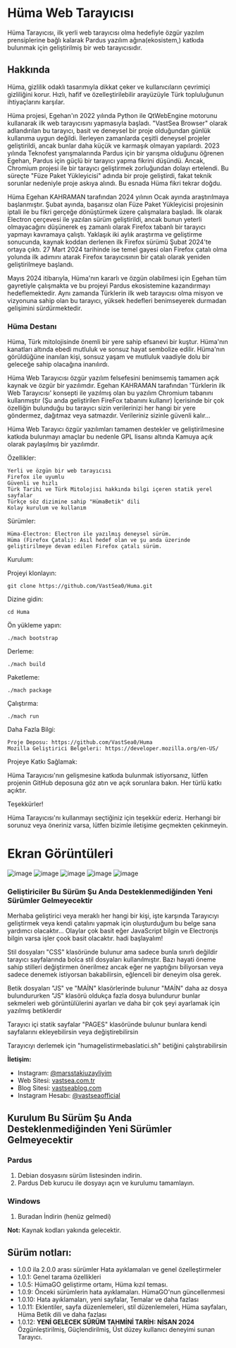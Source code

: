 # Hüma Web Tarayıcısı

Hüma Tarayıcısı, ilk yerli web tarayıcısı olma hedefiyle özgür yazılım prensiplerine bağlı kalarak Pardus yazılım ağına(ekosistem,) katkıda bulunmak için geliştirilmiş bir web tarayıcısıdır.

## Hakkında

Hüma, gizlilik odaklı tasarımıyla dikkat çeker ve kullanıcıların çevrimiçi gizliliğini korur. Hızlı, hafif ve özelleştirilebilir arayüzüyle Türk topluluğunun ihtiyaçlarını karşılar.

Hüma projesi, Egehan'ın 2022 yılında Python ile QtWebEngine motorunu kullanarak ilk web tarayıcısını yapmasıyla başladı. "VastSea Browser" olarak adlandırılan bu tarayıcı, basit ve deneysel bir proje olduğundan günlük kullanıma uygun değildi. İlerleyen zamanlarda çeşitli deneysel projeler geliştirildi, ancak bunlar daha küçük ve karmaşık olmayan yapılardı. 2023 yılında Teknofest yarışmalarında Pardus için bir yarışma olduğunu öğrenen Egehan, Pardus için güçlü bir tarayıcı yapma fikrini düşündü. Ancak, Chromium projesi ile bir tarayıcı geliştirmek zorluğundan dolayı ertelendi. Bu süreçte "Füze Paket Yükleyicisi" adında bir proje geliştirdi, fakat teknik sorunlar nedeniyle proje askıya alındı. Bu esnada Hüma fikri tekrar doğdu.

Hüma Egehan KAHRAMAN tarafından 2024 yılının Ocak ayında araştırılmaya başlanmıştır. Şubat ayında, başarısız olan Füze Paket Yükleyicisi projesinin iptali ile bu fikri gerçeğe dönüştürmek üzere çalışmalara başladı. İlk olarak Electron çerçevesi ile yazılan sürüm geliştirildi, ancak bunun yeterli olmayacağını düşünerek eş zamanlı olarak Firefox tabanlı bir tarayıcı yapmayı kavramaya çalıştı. Yaklaşık iki aylık araştırma ve geliştirme sonucunda, kaynak koddan derlenen ilk Firefox sürümü Şubat 2024'te ortaya çıktı. 27 Mart 2024 tarihinde ise temel gayesi olan Firefox çatalı olma yolunda ilk adımını atarak Firefox tarayıcısının bir çatalı olarak yeniden geliştirilmeye başlandı.

Mayıs 2024 itibarıyla, Hüma'nın kararlı ve özgün olabilmesi için Egehan tüm gayretiyle çalışmakta ve bu projeyi Pardus ekosistemine kazandırmayı hedeflemektedir. Aynı zamanda Türklerin ilk web tarayıcısı olma misyon ve vizyonuna sahip olan bu tarayıcı, yüksek hedefleri benimseyerek durmadan gelişimini sürdürmektedir.

### Hüma Destanı
Hüma, Türk mitolojisinde önemli bir yere sahip efsanevi bir kuştur. Hüma'nın kanatları altında ebedi mutluluk ve sonsuz hayat sembolize edilir. Hüma'nın görüldüğüne inanılan kişi, sonsuz yaşam ve mutluluk vaadiyle dolu bir geleceğe sahip olacağına inanılırdı.

Hüma Web Tarayıcısı özgür yazılım felsefesini benimsemiş tamamen açık kaynak ve özgür bir yazılımdır. Egehan KAHRAMAN tarafından 'Türklerin ilk Web Tarayıcısı' konsepti ile yazılmış olan bu yazılım Chromium tabanını kullanmıştır (Şu anda geliştirilen FireFox tabanını kullanır) İçerisinde bir çok özelliğin bulunduğu bu tarayıcı sizin verilerinizi her hangi bir yere göndermez, dağıtmaz veya satmazdır. Verileriniz sizinle güvenli kalır...

Hüma Web Tarayıcı özgür yazılımları tamamen destekler ve geliştirilmesine katkıda bulunmayı amaçlar bu nedenle GPL lisansı altında Kamuya açık olarak paylaşılmış bir yazılımdır.

Özellikler:

    Yerli ve özgün bir web tarayıcısı
    Firefox ile uyumlu
    Güvenli ve hızlı
    Türk Tarihi ve Türk Mitolojisi hakkında bilgi içeren statik yerel sayfalar
    Türkçe söz dizimine sahip "HümaBetik" dili
    Kolay kurulum ve kullanım

Sürümler:

    Hüma-Electron: Electron ile yazılmış deneysel sürüm.
    Hüma (Firefox Çatalı): Asıl hedef olan ve şu anda üzerinde geliştirilmeye devam edilen Firefox çatalı sürüm.

Kurulum:

Projeyi klonlayın:

    git clone https://github.com/VastSea0/Huma.git

Dizine gidin:

    cd Huma

Ön yükleme yapın:

    ./mach bootstrap

Derleme:

    ./mach build

Paketleme:

    ./mach package

Çalıştırma:

    ./mach run

Daha Fazla Bilgi:

    Proje Deposu: https://github.com/VastSea0/Huma
    Mozilla Geliştirici Belgeleri: https://developer.mozilla.org/en-US/

Projeye Katkı Sağlamak:

Hüma Tarayıcısı'nın gelişmesine katkıda bulunmak istiyorsanız, lütfen projenin GitHub deposuna göz atın ve açık sorunlara bakın. Her türlü katkı açıktır.

Teşekkürler!

Hüma Tarayıcısı'nı kullanmayı seçtiğiniz için teşekkür ederiz. Herhangi bir sorunuz veya öneriniz varsa, lütfen bizimle iletişime geçmekten çekinmeyin.

# Ekran Görüntüleri

![image](https://github.com/VastSea0/Huma/assets/144556903/517245a7-d9a0-4efe-93ae-2d6a0c509126)
![image](https://github.com/VastSea0/Huma/assets/144556903/c9e96df5-c06f-413c-8659-880c8c8323b2)
![image](https://github.com/VastSea0/Huma/assets/144556903/7d36524b-cf12-4136-9ea4-3064923d2ec8)
![image](https://github.com/VastSea0/Huma/assets/144556903/8b557b31-84f5-4cbb-89be-6aaf30a359f0)
![image](https://github.com/VastSea0/Huma/assets/144556903/686ea2cb-4cb3-49f2-894f-e82c663ddcda)



### Geliştiriciler Bu Sürüm Şu Anda Desteklenmediğinden Yeni Sürümler Gelmeyecektir
Merhaba geliştirici veya meraklı her hangi bir kişi, işte karşında Tarayıcıyı geliştirmek veya kendi çatalını yapmak için oluşturduğum bu belge sana yardımcı olacaktır... Olaylar çok basit eğer JavaScript bilgin ve Electronjs bilgin varsa işler çook basit olacaktır. hadi başlayalım!

Stil dosyaları "CSS" klasöründe bulunur ama sadece  bunla sınırlı değildir tarayıcı sayfalarında bolca stil dosyaları kullanılmıştır. Bazı hayati öneme sahip stilleri değiştirmen önerilmez ancak eğer ne yaptığını biliyorsan veya sadece denemek istiyorsan bakabilirsin, eğlenceli bir deneyim olsa gerek.

Betik dosyaları "JS" ve "MAİN" klasörlerinde bulunur "MAİN" daha az dosya bulundururken "JS" klasörü oldukça fazla dosya bulundurur bunlar sekmeleri web görüntülülerini ayarları ve daha bir çok şeyi ayarlamak için yazılmış betiklerdir

Tarayıcı içi statik sayfalar "PAGES" klasöründe bulunur bunlara kendi sayfalarını ekleyebilirsin veya değiştirebilirsin

Tarayıcıyı derlemek için "humagelistirmebaslatici.sh" betiğini çalıştırabilirsin
 
**İletişim:** 
- Instagram: [@marsstakiuzayliyim](https://www.instagram.com/marsstakiuzayliyim/)
- Web Sitesi: [vastsea.com.tr](https://vastsea.com.tr)
- Blog Sitesi: [vastseablog.com](https://vastseablog.com)
- Instagram Hesabı: [@vastseaofficial](https://www.instagram.com/vastseaofficial/)

## Kurulum Bu Sürüm Şu Anda Desteklenmediğinden Yeni Sürümler Gelmeyecektir
### Pardus
1. Debian dosyasını sürüm listesinden indirin.
2. Pardus Deb kurucu ile dosyayı açın ve kurulumu tamamlayın.
### Windows
1. Buradan İndirin (henüz gelmedi)

**Not:** Kaynak kodları yakında gelecektir.

## Sürüm notları:
- 1.0.0 ila 2.0.0 arası sürümler Hata ayıklamaları ve genel özelleştirmeler
- 1.0.1: Genel tarama özellikleri
- 1.0.5: HümaGO geliştirme ortamı, Hüma kızıl teması.
- 1.0.9: Önceki sürümlerin hata ayıklamaları. HümaGO'nun güncellenmesi
- 1.0.10: Hata ayıklamaları, yeni sayfalar, Temalar ve daha fazlası
- 1.0.11: Eklentiler, sayfa düzenlemeleri, stil düzenlemeleri, Hüma sayfaları, Hüma Betik dili ve daha fazlası
- 1.0.12: **YENİ GELECEK SÜRÜM TAHMİNİ TARİH: NİSAN 2024** Özgünleştirilmiş, Güçlendirilmiş, Üst düzey kullanıcı deneyimi sunan Tarayıcı.



